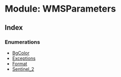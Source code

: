 
# Module: WMSParameters

## Index

### Enumerations

* [BgColor](../enums/_wmsparameters_.wmsparameters.bgcolor.md)
* [Exceptions](../enums/_wmsparameters_.wmsparameters.exceptions.md)
* [Format](../enums/_wmsparameters_.wmsparameters.format.md)
* [Sentinel_2](../enums/_wmsparameters_.wmsparameters.sentinel_2.md)
